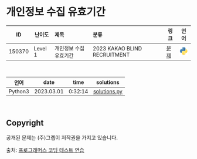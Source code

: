 # 개인정보 수집 유효기간

| ID | 난이도 | 제목 | 분류 | 링크 | 언어 |
| -- | ---- | :-- | :-- | --- | :-: |
| 150370 | Level 1 | 개인정보 수집 유효기간 | 2023 KAKAO BLIND RECRUITMENT | [문제](https://school.programmers.co.kr/learn/courses/30/lessons/150370) | [![python3](/assets/languages_icons/python.svg)](solutions.py) |

<br/>

| 언어 | date | time | solutions |
| --- | ----- | -------- | ------ |
| Python3 | 2023.03.01 | 0:32:14 | [solutions.py](solutions.py) |

<br/>

## Copyright

공개된 문제는 (주)그렙이 저작권을 가지고 있습니다.

출처: [프로그래머스 코딩 테스트 연습](https://programmers.co.kr/learn/challenges)
